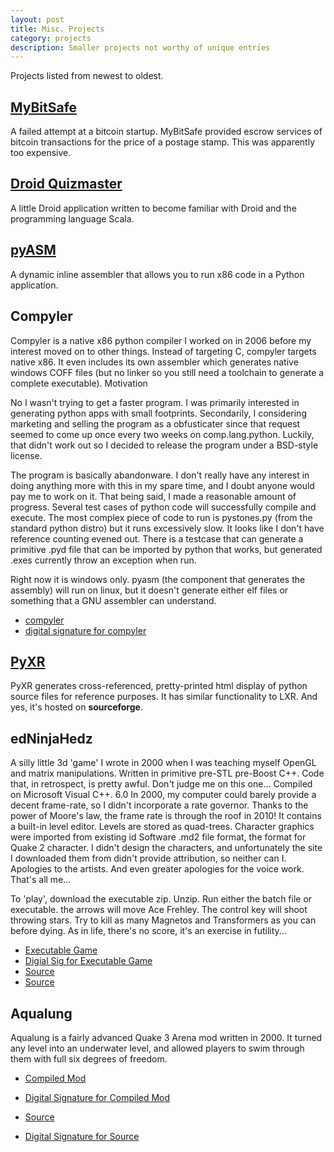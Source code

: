 ```yaml
---
layout: post
title: Misc. Projects
category: projects
description: Smaller projects not worthy of unique entries
---
```


Projects listed from newest to oldest.

## [MyBitSafe](https://github.com/grant-olson/mybitsafe)

A failed attempt at a bitcoin startup.  MyBitSafe provided escrow
services of bitcoin transactions for the price of a postage stamp.
This was apparently too expensive.


## [Droid Quizmaster](https://github.com/grant-olson/droid-quizmaster-scala)

A little Droid application written to become familiar with Droid and
the programming language Scala.

## [pyASM](https://github.com/grant-olson/pyasm)

A dynamic inline assembler that allows you to run x86 code in a Python
application.

## Compyler


Compyler is a native x86 python compiler I worked on in 2006 before my
interest moved on to other things. Instead of targeting C, compyler
targets native x86. It even includes its own assembler which generates
native windows COFF files (but no linker so you still need a toolchain
to generate a complete executable).  Motivation

No I wasn't trying to get a faster program. I was primarily interested
in generating python apps with small footprints. Secondarily, I
considering marketing and selling the program as a obfusticater since
that request seemed to come up once every two weeks on
comp.lang.python. Luckily, that didn't work out so I decided to
release the program under a BSD-style license.

The program is basically abandonware. I don't really have any interest
in doing anything more with this in my spare time, and I doubt anyone
would pay me to work on it. That being said, I made a reasonable
amount of progress. Several test cases of python code will
successfully compile and execute. The most complex piece of code to
run is pystones.py (from the standard python distro) but it runs
excessively slow. It looks like I don't have reference counting evened
out. There is a testcase that can generate a primitive .pyd file that
can be imported by python that works, but generated .exes currently
throw an exception when run.

Right now it is windows only. pyasm (the component that generates the
assembly) will run on linux, but it doesn't generate either elf files
or something that a GNU assembler can understand.

* [compyler](/files/compyler.rar)
* [digital signature for compyler](/files/compyler.rar.asc)

## [PyXR](http://sourceforge.net/projects/pyxr/)

PyXR generates cross-referenced, pretty-printed html display of python
source files for reference purposes. It has similar functionality to
LXR.  And yes, it's hosted on **sourceforge**.

## edNinjaHedz

A silly little 3d 'game' I wrote in 2000 when I was teaching myself
OpenGL and matrix manipulations.  Written in primitive pre-STL
pre-Boost C++.  Code that, in retrospect, is pretty awful.  Don't
judge me on this one...  Compiled on Microsoft Visual C++. 6.0 In
2000, my computer could barely provide a decent frame-rate, so I
didn't incorporate a rate governor.  Thanks to the power of Moore's
law, the frame rate is through the roof in 2010!  It contains a
built-in level editor.  Levels are stored as quad-trees.  Character
graphics were imported from existing id Software .md2 file format, the
format for Quake 2 character.  I didn't design the characters, and
unfortunately the site I downloaded them from didn't provide
attribution, so neither can I.  Apologies to the artists.  And even
greater apologies for the voice work.  That's all me...

To 'play', download the executable zip.  Unzip.  Run either the batch
file or executable.  the arrows will move Ace Frehley.  The control
key will shoot throwing stars.  Try to kill as many Magnetos and
Transformers as you can before dying.  As in life, there's no score,
it's an exercise in futility...

* [Executable Game](/files/edNinjaHedz_exe.zip)
* [Digial Sig for Executable Game](/files/edNinjaHedz_exe.zip.asc)
* [Source](/files/edNinjaHedz_src.zip)
* [Source](/files/edNinjaHedz_src.zip.asc)

## Aqualung

Aqualung is a fairly advanced Quake 3 Arena mod written in 2000.  It turned any level into an underwater level, and allowed players to swim through them with full six degrees of freedom.

* [Compiled Mod](/files/aqualung1_01.zip)

* [Digital Signature for Compiled Mod](/files/aqualung1_01.zip.asc)

* [Source](/files/aqualung_src.zip)

* [Digital Signature for Source](/files/aqualung_src.zip.asc)


